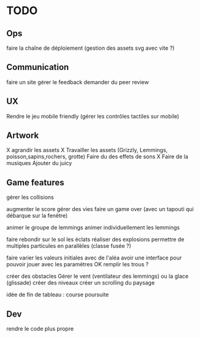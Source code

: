 # TODO

## Ops

faire la chaîne de déploiement (gestion des assets svg avec vite ?)

## Communication

faire un site
gérer le feedback
demander du peer review

## UX

Rendre le jeu mobile friendly (gérer les contrôles tactiles sur mobile)

## Artwork

X agrandir les assets
X Travailler les assets (Grizzly, Lemmings, poisson,sapins,rochers, grotte)
Faire du des effets de sons
X Faire de la musiques
Ajouter du juicy

## Game features

gérer les collisions

augmenter le score
gérer des vies
faire un game over (avec un tapouti qui débarque sur la fenêtre)

animer le groupe de lemmings
animer individuellement les lemmings

faire rebondir sur le sol les éclats
réaliser des explosions
permettre de multiples particules en parallèles (classe fusée ?)

faire varier les valeurs initiales avec de l'aléa
avoir une interface pour pouvoir jouer avec les paramètres
OK remplir les trous ?

créer des obstacles
Gérer le vent (ventilateur des lemmings) ou la glace (glissade)
créer des niveaux
créer un scrolling du paysage

idée de fin de tableau : course poursuite

## Dev

rendre le code plus propre
